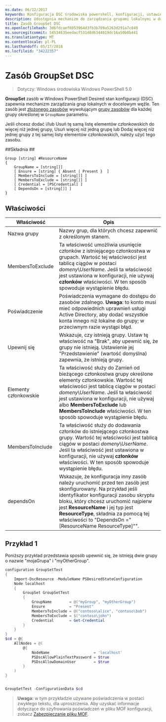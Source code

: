 ```yaml
---
ms.date: 06/12/2017
keywords: Konfiguracja DSC środowiska powershell, konfiguracji, ustawienia
description: Udostępnia mechanizm do zarządzania grupami lokalnymi w docelowym węźle.
title: Zasób GroupSet DSC
ms.openlocfilehash: 3d6fdcaef6053964d3fb3b709a5263d291a7c840
ms.sourcegitcommit: 54534635eedacf531d8d6344019dc16a50b8b441
ms.translationtype: MT
ms.contentlocale: pl-PL
ms.lasthandoff: 05/17/2018
ms.locfileid: "34222357"
---
```

# <a name="dsc-groupset-resource"></a>Zasób GroupSet DSC

> Dotyczy: Windows środowiska Windows PowerShell 5.0

**GroupSet** zasób w Windows PowerShell Desired stan konfiguracji (DSC) zapewnia mechanizm zarządzania grup lokalnych w docelowym węźle. Ten zasób jest [złożonego zasobów](authoringResourceComposite.md) wywołującym [grupy zasobów](groupResource.md) dla każdej grupy określonej w `GroupName` parametru.

Jeśli chcesz dodać i/lub Usuń tę samą listę elementów członkowskich do więcej niż jednej grupy, Usuń więcej niż jedną grupę lub Dodaj więcej niż jednej grupy z tej samej listy elementów członkowskich, należy użyć tego zasobu.

##<a name="syntax"></a>Składnia ##
```
Group [string] #ResourceName
{
    GroupName = [string[]]
    [ Ensure = [string] { Absent | Present }  ]
    [ MembersToInclude = [string[]] ]
    [ MembersToExclude = [string[]] ]
    [ Credential = [PSCredential] ]
    [ DependsOn = [string[]] ]
}
```

## <a name="properties"></a>Właściwości

|  Właściwość  |  Opis   |
|---|---|
| Nazwa grupy| Nazwy grup, dla których chcesz zapewnić z określonym stanem.|
| MembersToExclude| Ta właściwość umożliwia usunięcie członków z istniejącego członkostwa w grupach. Wartość tej właściwości jest tablicą ciągów w postaci *domeny*\\*UserName*. Jeśli ta właściwość jest ustawiona w konfiguracji, nie używaj **członków** właściwości. W ten sposób spowoduje wystąpienie błędu.|
| Poświadczenie| Poświadczenia wymagane do dostępu do zasobów zdalnego. **Uwaga**: to konto musi mieć odpowiednich uprawnień usługi Active Directory, aby dodać wszystkie konta innego niż lokalne do grupy; w przeciwnym razie wystąpi błąd.
| Upewnij się| Wskazuje, czy istnieją grupy. Ustaw tę właściwość na "Brak", aby upewnić się, że grupy nie istnieją. Ustawienie jej "Przedstawienie" (wartość domyślna) zapewnia, że istnieją grupy.|
| Elementy członkowskie| Ta właściwość służy do Zamień od bieżącego członkostwa grupy określone elementy członkowskie. Wartość tej właściwości jest tablicą ciągów w postaci *domeny*\\*UserName*. Jeśli ta właściwość jest ustawiona w konfiguracji, nie używaj albo **MembersToExclude** lub **MembersToInclude** właściwości. W ten sposób spowoduje wystąpienie błędu.|
| MembersToInclude| Ta właściwość służy do dodawania członków do istniejącego członkostwa grupy. Wartość tej właściwości jest tablicą ciągów w postaci *domeny*\\*UserName*. Jeśli ta właściwość jest ustawiona w konfiguracji, nie używaj **członków** właściwości. W ten sposób spowoduje wystąpienie błędu.|
| dependsOn | Wskazuje, że konfiguracja inny zasób należy uruchomić przed ten zasób jest skonfigurowany. Na przykład jeśli identyfikator konfiguracji zasobu skryptu bloku, który chcesz uruchomić najpierw jest __ResourceName__ i jej typ jest __ResourceType__, składnia za pomocą tej właściwości to "DependsOn ="[ResourceName ResourceType]"".|

## <a name="example-1"></a>Przykład 1

Poniższy przykład przedstawia sposób upewnić się, że istnieją dwie grupy o nazwie "mojaGrupa" i "myOtherGroup".

```powershell
configuration GroupSetTest
{
    Import-DscResource -ModuleName PSDesiredStateConfiguration
    Node localhost
    {
        GroupSet GroupSetTest
        {
            GroupName        = @("myGroup", "myOtherGroup")
            Ensure           = "Present"
            MembersToInclude = @("contoso\alice", "contoso\bob")
            MembersToExclude = $("contoso\john")
            Credential       = Get-Credential
        }
    }
}
$cd = @{
    AllNodes = @(
        @{
            NodeName                    = 'localhost'
            PSDscAllowPlainTextPassword = $true
            PSDscAllowDomainUser        = $true
        }
    )
}


GroupSetTest -ConfigurationData $cd
```

>**Uwaga:** w tym przykładzie używane poświadczenia w postaci zwykłego tekstu, dla uproszczenia. Aby uzyskać informacje dotyczące do szyfrowania poświadczeń w pliku MOF konfiguracji, zobacz [Zabezpieczanie pliku MOF](secureMOF.md).